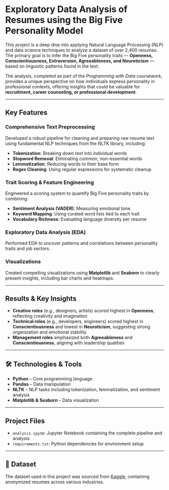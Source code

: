 #  Exploratory Data Analysis of Resumes using the Big Five Personality Model

This project is a deep dive into applying Natural Language Processing (NLP) and data science techniques to analyze a dataset of over 2,400 resumes. The primary goal is to infer the Big Five personality traits — **Openness, Conscientiousness, Extraversion, Agreeableness, and Neuroticism** — based on linguistic patterns found in the text.

The analysis, completed as part of the *Programming with Data* coursework, provides a unique perspective on how individuals express personality in professional contexts, offering insights that could be valuable for **recruitment, career counseling, or professional development**.

---

##  Key Features

###  Comprehensive Text Preprocessing
Developed a robust pipeline for cleaning and preparing raw resume text using fundamental NLP techniques from the NLTK library, including:
- **Tokenization**: Breaking down text into individual words  
- **Stopword Removal**: Eliminating common, non-essential words  
- **Lemmatization**: Reducing words to their base form  
- **Regex Cleaning**: Using regular expressions for systematic cleanup  

###  Trait Scoring & Feature Engineering
Engineered a scoring system to quantify Big Five personality traits by combining:
- **Sentiment Analysis (VADER)**: Measuring emotional tone  
- **Keyword Mapping**: Using curated word lists tied to each trait  
- **Vocabulary Richness**: Evaluating language diversity per resume  

###  Exploratory Data Analysis (EDA)
Performed EDA to uncover patterns and correlations between personality traits and job sectors.

###  Visualizations
Created compelling visualizations using **Matplotlib** and **Seaborn** to clearly present insights, including bar charts and heatmaps.

---

##  Results & Key Insights

- **Creative roles** (e.g., designers, artists) scored highest in **Openness**, reflecting creativity and imagination  
- **Technical roles** (e.g., developers, engineers) scored highest in **Conscientiousness** and lowest in **Neuroticism**, suggesting strong organization and emotional stability  
- **Management roles** emphasized both **Agreeableness** and **Conscientiousness**, aligning with leadership qualities

---

## 🛠 Technologies & Tools

- **Python** – Core programming language  
- **Pandas** – Data manipulation  
- **NLTK** – NLP tasks including tokenization, lemmatization, and sentiment analysis  
- **Matplotlib & Seaborn** – Data visualization  

---

##  Project Files

- `analysis.ipynb`: Jupyter Notebook containing the complete pipeline and analysis  
- `requirements.txt`: Python dependencies for environment setup  

---

## 📄 Dataset

The dataset used in this project was sourced from [Kaggle](https://www.kaggle.com/), containing anonymized resumes across various industries.

